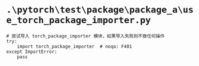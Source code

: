 # `.\pytorch\test\package\package_a\use_torch_package_importer.py`

```
# 尝试导入 torch_package_importer 模块，如果导入失败则不做任何操作
try:
    import torch_package_importer  # noqa: F401
except ImportError:
    pass
```